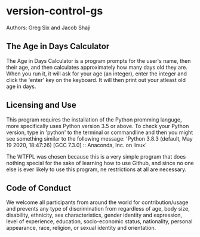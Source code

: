# version-control-gs
Authors: Greg Six and Jacob Shaji

## The Age in Days Calculator
The Age in Days Calculator is a program prompts for the user's name, then their age, and then calculates approximately how many days old they are. When you run it, it will ask for your age (an integer), enter the integer and click the 'enter' key on the keyboard. It will then print out your atleast old age in days. 

## Licensing and Use
This program requires the installation of the Python promming languge, more specifically uses Python version 3.5 or above. To check your Python version, type in 'python' to the terminal or commandline and then you might see something similar to the following message: 'Python 3.8.3 (default, May 19 2020, 18:47:26) 
[GCC 7.3.0] :: Anaconda, Inc. on linux'

The WTFPL was chosen because this is a very simple program that does nothing special for the sake of learning how to use Github, and since no one else is ever likely to use this program, ne restrictions at all are necessary.


## Code of Conduct
We welcome all participants from around the world for contribution/usage and prevents any type of discrimination from regardless of age, body size, disability, ethnicity, sex characteristics, gender identity and expression, level of experience, education, socio-economic status, nationality, personal appearance, race, religion, or sexual identity and orientation.
